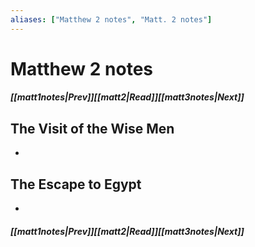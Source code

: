 ```yaml
---
aliases: ["Matthew 2 notes", "Matt. 2 notes"]
---
```

# Matthew 2 notes
##### <span class=arrow-left></span>[[matt1notes|Prev]]<span class=navigation-separator></span>[[matt2|Read]]<span class=navigation-separator></span>[[matt3notes|Next]]<span class=arrow-right></span>
## The Visit of the Wise Men
- 
## The Escape to Egypt
- 
##### <span class=arrow-left></span>[[matt1notes|Prev]]<span class=navigation-separator></span>[[matt2|Read]]<span class=navigation-separator></span>[[matt3notes|Next]]<span class=arrow-right></span>